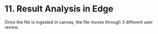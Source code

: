# 11. Result Analysis in Edge

Once the file is ingested in canvas, the file moves through 3 different user review.

